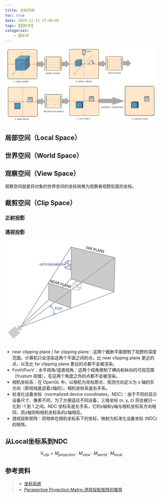 ```yaml
---
title: 坐标系统
toc: true
date: 2020-12-21 17:09:05
tags: [图形学]
categories:
    - 图形学
---
```


![img](./坐标系统/coordinate_systems.png)

## 局部空间（Local Space）

## 世界空间（World Space）

## 观察空间（View Space）

观察空间就是将对象的世界空间的坐标转换为观察者视野前面的坐标。

## 裁剪空间（Clip Space）

### 正射投影

### 透视投影

![img](./坐标系统/perspective_frustum.png)

- near clipping plane / far clipping plane：这两个截断平面限制了视野的深度范围。计算机只会渲染这两个平面之间的点，比 near clipping plane 更近的点，以及比 far clipping plane 更远的点都不会被渲染。
- FovH/FovV：水平视角/竖直视角：这两个视角限制了横向和纵向的可视范围（frustum 视锥），在这两个角度之外的点都不会被渲染。
- 相机坐标系：在 OpenGL 中，以相机为坐标原点，观测方向定义为 z 轴的负方向（即视线是逆着z轴的）。相机坐标系是右手系。
- 标准化设备坐标（normalized device coordinates，NDC）：由于不同的显示设备尺寸、像素不同，为了方便适应不同设备，三维坐标 (x, y, z) 将会被归一化到 -1 到 1 之间。NDC 坐标系是左手系，它的x轴和y轴与相机坐标系方向相同，而z轴则和相机坐标系的z轴相反。
- 透视投影矩阵：将物体在相机坐标系下的坐标，映射为标准化设备坐标 (NDC)的矩阵。

## 从Local坐标系到NDC

$$
V_{clip} =M_{projection}\cdot M_{view}\cdot M_{world}\cdot M_{local}
$$

## 参考资料

> - [坐标系统](https://learnopengl-cn.readthedocs.io/zh/latest/01%20Getting%20started/08%20Coordinate%20Systems/)
> - [Perspective Projection Matrix 透视投影矩阵的推导](https://zhuanlan.zhihu.com/p/152280876)
